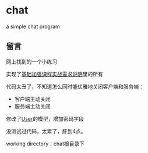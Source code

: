 # chat
a simple chat program

## 留言

网上找到的一个小练习

实现了[基础加强课程实战需求说明](基础加强课程实战需求说明.md)里的所有

代码太丑了，不知道怎么同时能优雅地关闭客户端和服务端：
* 客户端主动关闭
* 服务端主动关闭

修改了[User](chatserver/src/com/itheima/User.java)的模型，增加密码字段

没测试过代码，太累了，肝到4点。

working directory：chat根目录下
